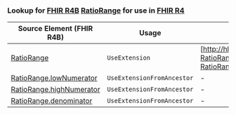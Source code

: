 ### Lookup for [FHIR R4B](https://hl7.org/fhir/R4B/) [RatioRange](https://hl7.org/fhir/R4B/RatioRange.html) for use in [FHIR R4](https://hl7.org/fhir/R4/)

| Source Element (FHIR R4B) | Usage | Target |
| -------------- | ----- | ------ |
| [RatioRange](https://hl7.org/fhir/R4B/RatioRange.html#resource) | `UseExtension` | [http://hl7.org/fhir/4.3/StructureDefinition/extension-RatioRange](StructureDefinition-ext-R4B-RatioRange.html) |
| [RatioRange.lowNumerator](https://hl7.org/fhir/R4B/RatioRange.html#resource) | `UseExtensionFromAncestor` | - |
| [RatioRange.highNumerator](https://hl7.org/fhir/R4B/RatioRange.html#resource) | `UseExtensionFromAncestor` | - |
| [RatioRange.denominator](https://hl7.org/fhir/R4B/RatioRange.html#resource) | `UseExtensionFromAncestor` | - |

